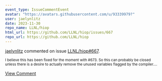 ```yaml
---
event_type: IssueCommentEvent
avatar: "https://avatars.githubusercontent.com/u/93339979?"
user: jaelynlitz
date: 2023-11-30
repo_name: LLNL/hiop
html_url: https://github.com/LLNL/hiop/issues/667
repo_url: https://github.com/LLNL/hiop
---
```


<a href='https://github.com/jaelynlitz' target='_blank'>jaelynlitz</a> commented on issue <a href='https://github.com/LLNL/hiop/issues/667' target='_blank'>LLNL/hiop#667</a>.

<small>I believe this has been fixed for the moment with #673. So this can probably be closed unless there is a desire to actually remove the unused variables flagged by the compiler....</small>

<a href='https://github.com/LLNL/hiop/issues/667' target='_blank'>View Comment</a>